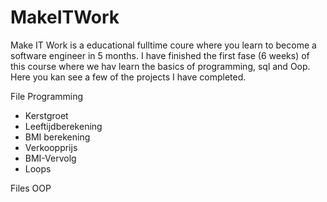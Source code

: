 # MakeITWork

Make IT Work is a educational fulltime coure where you learn to become a software engineer in 5 months.
I have finished the first fase (6 weeks) of this course where we hav learn the basics of programming, sql and Oop.
Here you kan see a few of the projects I have completed.

File Programming
- Kerstgroet
- Leeftijdberekening
- BMI berekening
- Verkoopprijs
- BMI-Vervolg
- Loops


Files OOP

